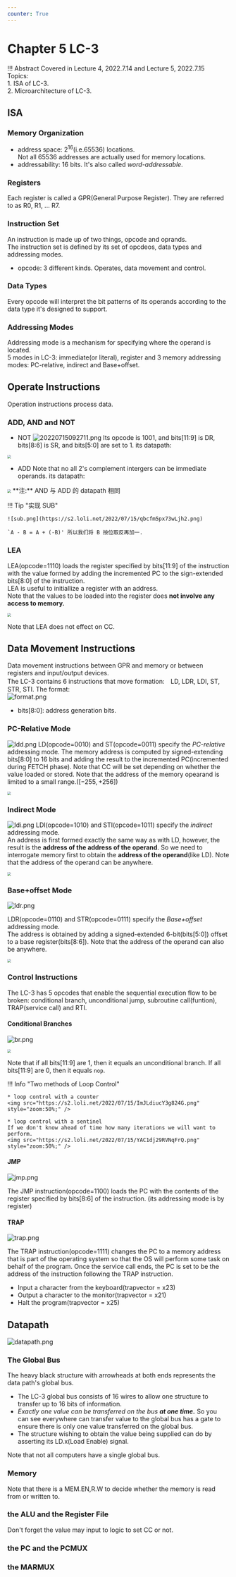 ```yaml
---
counter: True  
---
```

 
# Chapter 5 LC-3

!!! Abstract
    Covered in Lecture 4, 2022.7.14  and Lecture 5, 2022.7.15    
    Topics:    
    1. ISA of LC-3.    
    2. Microarchitecture of LC-3.    

## ISA

### Memory Organization

* address space: $2^{16}$(i.e.65536) locations.  
    Not all 65536 addresses are actually used for memory locations.  
* addressability: 16 bits. It's also called *word-addressable*.

### Registers

Each register is called a GPR(General Purpose Register). They are referred to as R0, R1, ... R7.

### Instruction Set

An instruction is made up of two things, opcode and oprands.  
The instruction set is defined by its set of opcdeos, data types and addressing modes.

* opcode: 3 different kinds. Operates, data movement and control.  

### Data Types

Every opcode will interpret the bit patterns of its operands according to the data type it's designed to support.

### Addressing Modes

Addressing mode is a mechanism for specifying where the operand is located.  
5 modes in LC-3: immediate(or literal), register and 3 memory addressing modes: PC-relative, indirect and Base+offset.

## Operate Instructions

Operation instructions process data.

### ADD, AND and NOT

* NOT
![20220715092711.png](https://s2.loli.net/2022/07/15/54yhRGj6VbHwOvD.png)
Its opcode is 1001, and bits[11:9] is DR, bits[8:6] is SR, and bits[5:0] are set to 1.
its datapath:
<img src="https://s2.loli.net/2022/07/15/ZRd3L1BPJUmOAcW.png" style="zoom:50%;" />  

* ADD
Note that no all 2's complement intergers can be immediate operands.
its datapath:
<img src="https://s2.loli.net/2022/07/15/Rlp9Z64FTXKdaUL.png" style="zoom:50%;" />  
**注:** AND 与 ADD 的 datapath 相同

!!! Tip "实现 SUB"

    ![sub.png](https://s2.loli.net/2022/07/15/qbcfm5px73wLjh2.png)  

    `A - B = A + (-B)' 所以我们将 B 按位取反再加一.

### LEA

LEA(opcode=1110) loads the register specified by bits[11:9] of the instruction with the value formed by adding the incremented PC to the sign-extended bits[8:0] of the instruction.  
LEA is useful to initiallize a register with an address.  
Note that the values to be loaded into the register does **not involve any access to memory.**

<img src="https://s2.loli.net/2022/07/15/OBi49TSUtN23ZqR.png" style="zoom:50%;" />  

Note that LEA does not effect on CC.

## Data Movement Instructions

Data movement instructions between GPR and memory or between registers and input/output devices.  
The LC-3 contains 6 instructions that move formation:　LD, LDR, LDI, ST, STR, STI.
The format:  
![format.png](https://s2.loli.net/2022/07/15/oT5GsSKh4etpmzk.png)

* bits[8:0]: address generation bits.

### PC-Relative Mode

![ldd.png](https://s2.loli.net/2022/07/15/Alrnkiu3ypvbZPK.png)
LD(opcode=0010) and ST(opcode=0011) specify the *PC-relative* addressing mode.
The memory address is computed by signed-extending bits[8:0] to 16 bits and adding the result to the incremented PC(incremented during FETCH phase).
Note that CC will be set depending on whether the value loaded or stored.
Note that the address of the memory opearand is limited to a small range.($[-255, +256]$)  

<img src="https://s2.loli.net/2022/07/15/fKwEXeVDpJoj2TF.png" style="zoom:50%;" />

### Indirect Mode

![ldi.png](https://s2.loli.net/2022/07/15/JcZ6bdiqK1l5Uw2.png)
LDI(opcode=1010) and STI(opcode=1011) specify the *indirect* addressing mode.  
An address is first formed exactly the same way as with LD, however, the result is the **address of the address of the operand**. So we need to interrogate memory first to obtain the **address of the operand**(like LD).
Note that the address of the operand can be anywhere.

<img src="https://s2.loli.net/2022/07/15/PvYQFLBEoKfu79G.png" style="zoom:50%;" />

### Base+offset Mode

![ldr.png](https://s2.loli.net/2022/07/15/Dx3ThbQ4Gsz6HrZ.png)

LDR(opcode=0110) and STR(opcode=0111) specify the *Base+offset* addressing mode.  
The address is obtained by adding a signed-extended 6-bit(bits[5:0]) offset to a base register(bits[8:6]).
Note that the address of the operand can also be anywhere.

<img src="https://s2.loli.net/2022/07/15/kZcDdNHxw72SmFo.png" style="zoom:50%;" />

### Control Instructions

The LC-3 has 5 opcodes that enable the sequential execution flow to be broken: conditional branch, unconditional jump, subroutine call(funtion), TRAP(service call) and RTI.

#### Conditional Branches

![br.png](https://s2.loli.net/2022/07/15/tFYwsjUrcJBmx2k.png)

<img src="https://s2.loli.net/2022/07/15/SVLMz9xilvdTDm8.png" style="zoom:50%;" />

Note that if all bits[11:9] are 1, then it equals an unconditional branch. If all bits[11:9] are 0, then it equals `nop`.

!!! Info "Two methods of Loop Control"

    * loop control with a counter
    <img src="https://s2.loli.net/2022/07/15/ImJLdiucY3g824G.png" style="zoom:50%;" />  

    * loop control with a sentinel  
    If we don't know ahead of time how many iterations we will want to perform.  
    <img src="https://s2.loli.net/2022/07/15/YAC1dj29RVNqFrQ.png" style="zoom:50%;" />

#### JMP

![jmp.png](https://s2.loli.net/2022/07/15/TB8A7xo2iEmFWQw.png)

The JMP instruction(opcode=1100) loads the PC with the contents of the register specified by bits[8:6] of the instruction. (its addressing mode is by register)

#### TRAP

![trap.png](https://s2.loli.net/2022/07/15/8P7j5rg9o6n1d2K.png)

The TRAP instruction(opcode=1111) changes the PC to a memory address that is part of the operating system so that the OS will perform some task on behalf of the program. Once the service call ends, the PC is set to be the address of the instruction following the TRAP instruction.

* Input a character from the keyboard(trapvector = x23)
* Output a character to the monitor(trapvector = x21)
* Halt the program(trapvector = x25)

## Datapath

![datapath.png](https://s2.loli.net/2022/07/15/B3RpuTriUJO1LQG.png)

### The Global Bus

The heavy black structure with arrowheads at both ends represents the data path's global bus.

* The LC-3 global bus consists of 16 wires to allow one structure to transfer up to 16 bits of information.
* *Exactly one value can be transferred on the bus **at one time.***
So you can see everywhere can transfer value to the global bus has a gate to ensure there is only one value transferred on the global bus.
* The structure wishing to obtain the value being supplied can do by asserting its LD.x(Load Enable) signal.

Note that not all computers have a single global bus.

### Memory

Note that there is a MEM.EN,R.W to decide whether the memory is read from or written to.

### the ALU and the Register File

Don't forget the value may input to logic to set CC or not.

### the PC and the PCMUX

### the MARMUX
